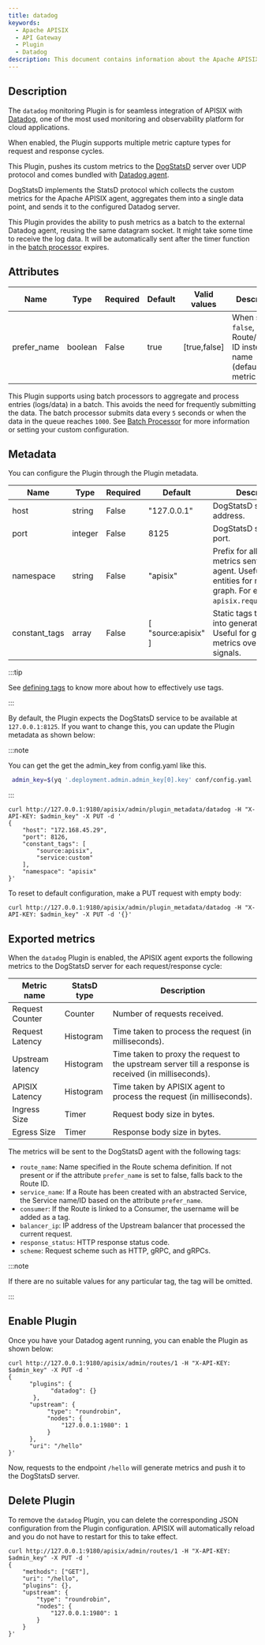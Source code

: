 ```yaml
---
title: datadog
keywords:
  - Apache APISIX
  - API Gateway
  - Plugin
  - Datadog
description: This document contains information about the Apache APISIX datadog Plugin.
---
```


<!--
#
# Licensed to the Apache Software Foundation (ASF) under one or more
# contributor license agreements.  See the NOTICE file distributed with
# this work for additional information regarding copyright ownership.
# The ASF licenses this file to You under the Apache License, Version 2.0
# (the "License"); you may not use this file except in compliance with
# the License.  You may obtain a copy of the License at
#
#     http://www.apache.org/licenses/LICENSE-2.0
#
# Unless required by applicable law or agreed to in writing, software
# distributed under the License is distributed on an "AS IS" BASIS,
# WITHOUT WARRANTIES OR CONDITIONS OF ANY KIND, either express or implied.
# See the License for the specific language governing permissions and
# limitations under the License.
#
-->

## Description

The `datadog` monitoring Plugin is for seamless integration of APISIX with [Datadog](https://www.datadoghq.com/), one of the most used monitoring and observability platform for cloud applications.

When enabled, the Plugin supports multiple metric capture types for request and response cycles.

This Plugin, pushes its custom metrics to the [DogStatsD](https://docs.datadoghq.com/developers/dogstatsd/?tab=hostagent) server over UDP protocol and comes bundled with [Datadog agent](https://docs.datadoghq.com/agent/).

DogStatsD implements the StatsD protocol which collects the custom metrics for the Apache APISIX agent, aggregates them into a single data point, and sends it to the configured Datadog server.

This Plugin provides the ability to push metrics as a batch to the external Datadog agent, reusing the same datagram socket. It might take some time to receive the log data. It will be automatically sent after the timer function in the [batch processor](../batch-processor.md) expires.

## Attributes

| Name        | Type    | Required | Default | Valid values | Description                                                                            |
| ----------- | ------- | -------- | ------- | ------------ | -------------------------------------------------------------------------------------- |
| prefer_name | boolean | False    | true    | [true,false] | When set to `false`, uses Route/Service ID instead of name (default) with metric tags. |

This Plugin supports using batch processors to aggregate and process entries (logs/data) in a batch. This avoids the need for frequently submitting the data. The batch processor submits data every `5` seconds or when the data in the queue reaches `1000`. See [Batch Processor](../batch-processor.md#configuration) for more information or setting your custom configuration.

## Metadata

You can configure the Plugin through the Plugin metadata.

| Name          | Type    | Required | Default             | Description                                                                                                                               |
| ------------- | ------- | -------- | ------------------- | ----------------------------------------------------------------------------------------------------------------------------------------- |
| host          | string  | False    | "127.0.0.1"         | DogStatsD server host address.                                                                                                            |
| port          | integer | False    | 8125                | DogStatsD server host port.                                                                                                               |
| namespace     | string  | False    | "apisix"            | Prefix for all custom metrics sent by APISIX agent. Useful for finding entities for metrics graph. For example, `apisix.request.counter`. |
| constant_tags | array   | False    | [ "source:apisix" ] | Static tags to embed into generated metrics. Useful for grouping metrics over certain signals.                                            |

:::tip

See [defining tags](https://docs.datadoghq.com/getting_started/tagging/#defining-tags) to know more about how to effectively use tags.

:::

By default, the Plugin expects the DogStatsD service to be available at `127.0.0.1:8125`. If you want to change this, you can update the Plugin metadata as shown below:

:::note

You can get the get the admin_key from config.yaml like this.

```bash
 admin_key=$(yq '.deployment.admin.admin_key[0].key' conf/config.yaml | sed 's/"//g')
```

:::

```shell
curl http://127.0.0.1:9180/apisix/admin/plugin_metadata/datadog -H "X-API-KEY: $admin_key" -X PUT -d '
{
    "host": "172.168.45.29",
    "port": 8126,
    "constant_tags": [
        "source:apisix",
        "service:custom"
    ],
    "namespace": "apisix"
}'
```

To reset to default configuration, make a PUT request with empty body:

```shell
curl http://127.0.0.1:9180/apisix/admin/plugin_metadata/datadog -H "X-API-KEY: $admin_key" -X PUT -d '{}'
```

## Exported metrics

When the `datadog` Plugin is enabled, the APISIX agent exports the following metrics to the DogStatsD server for each request/response cycle:

| Metric name      | StatsD type | Description                                                                                           |
| ---------------- | ----------- | ----------------------------------------------------------------------------------------------------- |
| Request Counter  | Counter     | Number of requests received.                                                                          |
| Request Latency  | Histogram   | Time taken to process the request (in milliseconds).                                                  |
| Upstream latency | Histogram   | Time taken to proxy the request to the upstream server till a response is received (in milliseconds). |
| APISIX Latency   | Histogram   | Time taken by APISIX agent to process the request (in milliseconds).                                  |
| Ingress Size     | Timer       | Request body size in bytes.                                                                           |
| Egress Size      | Timer       | Response body size in bytes.                                                                          |

The metrics will be sent to the DogStatsD agent with the following tags:

- `route_name`: Name specified in the Route schema definition. If not present or if the attribute `prefer_name` is set to false, falls back to the Route ID.
- `service_name`: If a Route has been created with an abstracted Service, the Service name/ID based on the attribute `prefer_name`.
- `consumer`: If the Route is linked to a Consumer, the username will be added as a tag.
- `balancer_ip`: IP address of the Upstream balancer that processed the current request.
- `response_status`: HTTP response status code.
- `scheme`: Request scheme such as HTTP, gRPC, and gRPCs.

:::note

If there are no suitable values for any particular tag, the tag will be omitted.

:::

## Enable Plugin

Once you have your Datadog agent running, you can enable the Plugin as shown below:

```shell
curl http://127.0.0.1:9180/apisix/admin/routes/1 -H "X-API-KEY: $admin_key" -X PUT -d '
{
      "plugins": {
            "datadog": {}
       },
      "upstream": {
           "type": "roundrobin",
           "nodes": {
               "127.0.0.1:1980": 1
           }
      },
      "uri": "/hello"
}'
```

Now, requests to the endpoint `/hello` will generate metrics and push it to the DogStatsD server.

## Delete Plugin

To remove the `datadog` Plugin, you can delete the corresponding JSON configuration from the Plugin configuration. APISIX will automatically reload and you do not have to restart for this to take effect.

```shell
curl http://127.0.0.1:9180/apisix/admin/routes/1 -H "X-API-KEY: $admin_key" -X PUT -d '
{
    "methods": ["GET"],
    "uri": "/hello",
    "plugins": {},
    "upstream": {
        "type": "roundrobin",
        "nodes": {
            "127.0.0.1:1980": 1
        }
    }
}'
```
